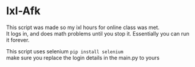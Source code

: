 # Ixl-Afk

This script was made so my ixl hours for online class was met.  
It logs in, and does math problems until you stop it. Essentially you can run it forever.  




This script uses selenium `pip install selenium`  
make sure you replace the login details in the main.py to yours  
